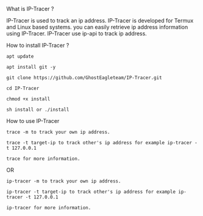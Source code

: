 What is IP-Tracer ?

IP-Tracer is used to track an ip address. IP-Tracer is developed for Termux and Linux based systems. you can easily retrieve ip address information using IP-Tracer. IP-Tracer use ip-api to track ip address.

How to install IP-Tracer ?

    apt update

    apt install git -y

    git clone https://github.com/GhostEagleteam/IP-Tracer.git

    cd IP-Tracer

    chmod +x install

    sh install or ./install

How to use IP-Tracer

    trace -m to track your own ip address.

    trace -t target-ip to track other's ip address for example ip-tracer -t 127.0.0.1

    trace for more information.

OR

    ip-tracer -m to track your own ip address.

    ip-tracer -t target-ip to track other's ip address for example ip-tracer -t 127.0.0.1

    ip-tracer for more information.
